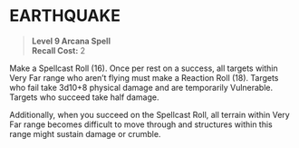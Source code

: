 # EARTHQUAKE

> **Level 9 Arcana Spell**  
> **Recall Cost:** 2

Make a Spellcast Roll (16). Once per rest on a success, all targets within Very Far range who aren’t flying must make a Reaction Roll (18). Targets who fail take 3d10+8 physical damage and are temporarily Vulnerable. Targets who succeed take half damage.

Additionally, when you succeed on the Spellcast Roll, all terrain within Very Far range becomes difficult to move through and structures within this range might sustain damage or crumble.
